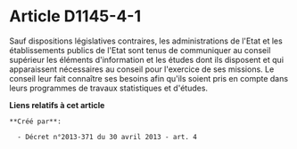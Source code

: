 # Article D1145-4-1

Sauf  dispositions législatives contraires, les administrations de l'Etat et  les établissements publics de l'Etat sont tenus
de communiquer au  conseil supérieur les éléments d'information et les études dont ils  disposent et qui apparaissent
nécessaires au conseil pour l'exercice de  ses missions. Le conseil leur fait connaître ses besoins afin qu'ils  soient pris
en compte dans leurs programmes de travaux statistiques et  d'études.

**Liens relatifs à cet article**

	**Créé par**:

	  - Décret n°2013-371 du 30 avril 2013 - art. 4
